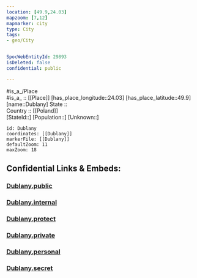 ```yaml
---
location: [49.9,24.03] 
mapzoom: [7,12] 
mapmarker: city 
type: City
tags:
- geo/City


SpocWebEntityId: 29893
isDeleted: false
confidential: public

---
```

#is_a_/Place  
#is_a_ :: [[Place]] 
[has_place_longitude::24.03] 
[has_place_latitude::49.9] 
[name::Dublany] 
State ::  
Country :: [[Poland]]  
[StateId::] 
[Population::] 
[Unknown::] 


```leaflet
id: Dublany
coordinates: [[Dublany]] 
markerFile: [[Dublany]] 
defaultZoom: 11 
maxZoom: 18
```


## Confidential Links & Embeds: 

### [Dublany.public](/_public/\Earth\Continent\Europe\Europe~East\Ukraine\Regions~Ukraine\L'viv\CityDublany.public.md) 

### [Dublany.internal](/_internal/\Earth\Continent\Europe\Europe~East\Ukraine\Regions~Ukraine\L'viv\CityDublany.internal.md) 

### [Dublany.protect](/_protect/\Earth\Continent\Europe\Europe~East\Ukraine\Regions~Ukraine\L'viv\CityDublany.protect.md) 

### [Dublany.private](/_private/\Earth\Continent\Europe\Europe~East\Ukraine\Regions~Ukraine\L'viv\CityDublany.private.md) 

### [Dublany.personal](/_personal/\Earth\Continent\Europe\Europe~East\Ukraine\Regions~Ukraine\L'viv\CityDublany.personal.md) 

### [Dublany.secret](/_secret/\Earth\Continent\Europe\Europe~East\Ukraine\Regions~Ukraine\L'viv\CityDublany.secret.md)

